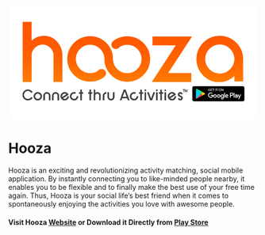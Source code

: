 ![Hooza logo](https://github.com/andreasioannoutech/Hooza/blob/master/hooza_logo.png)
# Hooza
Hooza is an exciting and revolutionizing activity matching, social mobile application. By instantly connecting you to like-minded people nearby, it enables you to be flexible and to finally make the best use of your free time again. Thus, Hooza is your social life’s best friend when it comes to spontaneously enjoying the activities you love with awesome people.
#### Visit Hooza [Website](https://www.gethooza.com) or Download it Directly from [Play Store](https://goo.gl/xWz3Xm)
